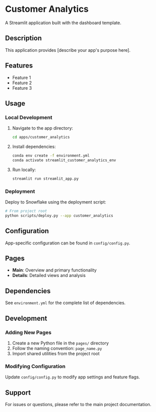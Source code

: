 # Customer Analytics

A Streamlit application built with the dashboard template.

## Description

This application provides [describe your app's purpose here].

## Features

- Feature 1
- Feature 2
- Feature 3

## Usage

### Local Development

1. Navigate to the app directory:
   ```bash
   cd apps/customer_analytics
   ```

2. Install dependencies:
   ```bash
   conda env create -f environment.yml
   conda activate streamlit_customer_analytics_env
   ```

3. Run locally:
   ```bash
   streamlit run streamlit_app.py
   ```

### Deployment

Deploy to Snowflake using the deployment script:

```bash
# From project root
python scripts/deploy.py --app customer_analytics
```

## Configuration

App-specific configuration can be found in `config/config.py`.

## Pages

- **Main**: Overview and primary functionality
- **Details**: Detailed views and analysis

## Dependencies

See `environment.yml` for the complete list of dependencies.

## Development

### Adding New Pages

1. Create a new Python file in the `pages/` directory
2. Follow the naming convention: `page_name.py`
3. Import shared utilities from the project root

### Modifying Configuration

Update `config/config.py` to modify app settings and feature flags.

## Support

For issues or questions, please refer to the main project documentation.
